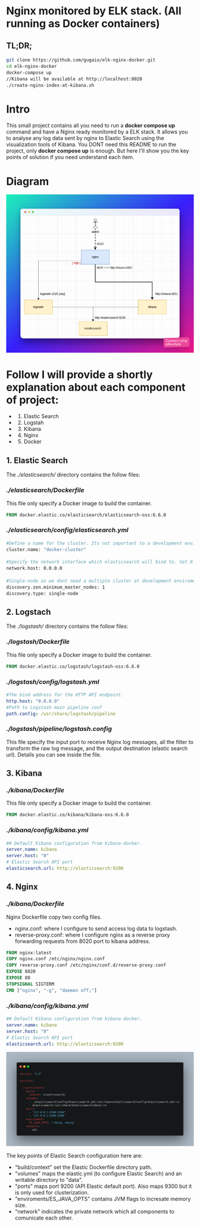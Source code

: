 # Nginx monitored by ELK stack. (All running as Docker containers)

## TL;DR;
```bash
git clone https://github.com/gugaio/elk-nginx-docker.git
cd elk-nginx-docker
docker-compose up
//Kibana will be available at http://localhost:8020
./create-nginx-index-at-kibana.sh
```


# Intro
This small project contains all you need to run a **docker compose up** command and have a Nginx ready monitored by a ELK stack. 
It allows you to analyse any log data sent by nginx to Elastic Search using the visualization tools of Kibana.
You DONT need this README to run the project, only **docker compose up** is enough. 
But here I'll show you the key points of solution if you need understand each item.

# Diagram
![alt text](./images/diagram.png)

# Follow I will provide a shortly explanation about each component of project:

- 1. Elastic Search
- 2. Logstah
- 3. Kibana
- 4. Nginx
- 5. Docker

## 1. Elastic Search
The *./elasticsearch/* directory contains the follow files:
### *./elasticsearch/Dockerfile*
This file only specify a Docker image to build the container.
```dockerfile
FROM docker.elastic.co/elasticsearch/elasticsearch-oss:6.6.0
```

### *./elasticsearch/config/elasticsearch.yml*
```dockerfile
#Define a name for the cluster. Its not important to a development enviroment.
cluster.name: "docker-cluster"

#Specify the network interface which elasticsearch will bind to. Set 0.0.0.0 to bind to any one. 
network.host: 0.0.0.0

#Single-node as we dont need a multiple cluster at development enviroment
discovery.zen.minimum_master_nodes: 1
discovery.type: single-node
```


## 2. Logstach
The *./logstash/* directory contains the follow files:
### *./logstash/Dockerfile*
This file only specify a Docker image to build the container.
```dockerfile
FROM docker.elastic.co/logstash/logstash-oss:6.6.0
```

### *./logstash/config/logstash.yml*
```yaml
#The bind address for the HTTP API endpoint.
http.host: "0.0.0.0"
#Path to Logstash main pipeline conf
path.config: /usr/share/logstash/pipeline
```

### *./logstash/pipeline/logstash.config*
This file specify the input port to receive Nginx log messages, all the filter to transform the raw log message, and the output destination (elastic search url). Details you can see inside the file.

## 3. Kibana
### *./kibana/Dockerfile*
This file only specify a Docker image to build the container.
```dockerfile
FROM docker.elastic.co/kibana/kibana-oss:6.6.0
```
### *./kibana/config/kibana.yml*
```yaml
## Default Kibana configuration from kibana-docker.
server.name: kibana
server.host: "0"
# Elastic Search API port
elasticsearch.url: http://elasticsearch:9200
```

## 4. Nginx
### *./kibana/Dockerfile*
Nginx Dockerfile copy two config files.
* nginx.conf: where I configure to send access log data to logstash.
* reverse-proxy.conf: where I configure nginx as a reverse proxy forwarding requests from 8020 port to kibana address.
```dockerfile
FROM nginx:latest
COPY nginx.conf /etc/nginx/nginx.conf
COPY reverse-proxy.conf /etc/nginx/conf.d/reverse-proxy.conf
EXPOSE 8020
EXPOSE 80
STOPSIGNAL SIGTERM
CMD ["nginx", "-g", "daemon off;"]
```

### *./kibana/config/kibana.yml*
```yaml
## Default Kibana configuration from kibana-docker.
server.name: kibana
server.host: "0"
# Elastic Search API port
elasticsearch.url: http://elasticsearch:9200
```

![alt text](./images/docker_elastic.png)

The key points of Elastic Search configuration here are:
- "build/context" set the Elastic Dockerfile directory path.
- "volumes" maps the elastic.yml (to configure Elastic Search) and an writable directory to "data". 
- "ports" maps port 9200 (API Elastic default port). Also maps 9300 but it is only used for clusterization.
- "enviroments/ES_JAVA_OPTS" contains JVM flags to incresate memory size.
- "network" indicates the private network which all components to comunicate each other.


